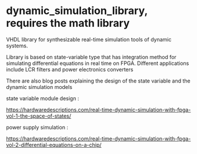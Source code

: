 # dynamic_simulation_library, requires the math library 
VHDL library for synthesizable real-time simulation tools of dynamic systems.

Library is based on state-variable type that has integration method for simulating differential equations in real time on FPGA. Different applications include LCR filters and power electronics converters

There are also blog posts explaining the design of the state variable and the dynamic simulation models

state variable module design :

https://hardwaredescriptions.com/real-time-dynamic-simulation-with-fpga-vol-1-the-space-of-states/

power supply simulation : 

https://hardwaredescriptions.com/real-time-dynamic-simulation-with-fpga-vol-2-differential-equations-on-a-chip/
